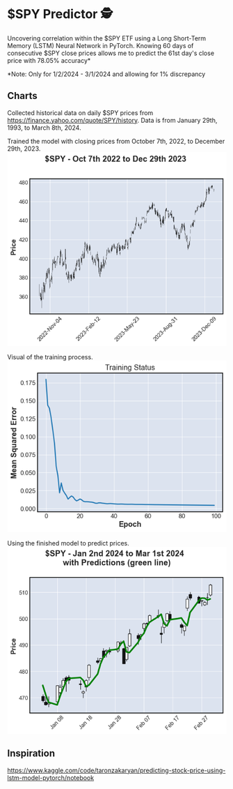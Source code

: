 # $SPY Predictor 🕵️
Uncovering correlation within the $SPY ETF using a Long Short-Term Memory (LSTM) Neural Network in PyTorch. Knowing 60 days of consecutive $SPY close prices allows me to predict the 61st day's close price with 78.05% accuracy*

*Note: Only for 1/2/2024 - 3/1/2024 and allowing for 1% discrepancy

## Charts
Collected historical data on daily $SPY prices from https://finance.yahoo.com/quote/SPY/history. Data is from January 29th, 1993, to March 8th, 2024.

Trained the model with closing prices from October 7th, 2022, to December 29th, 2023.\
![SPY Chart](SPY_chart.png)

Visual of the training process.\
![MSE](mse.png)

Using the finished model to predict prices.\
![Output](output.png)

## Inspiration
https://www.kaggle.com/code/taronzakaryan/predicting-stock-price-using-lstm-model-pytorch/notebook
